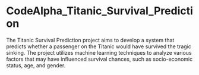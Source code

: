 # CodeAlpha_Titanic_Survival_Prediction
The Titanic Survival Prediction project aims to develop a system that predicts whether a passenger on the Titanic would have survived the tragic sinking. The project utilizes machine learning techniques to analyze various factors that may have influenced survival chances, such as socio-economic status, age, and gender.
